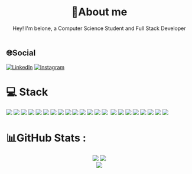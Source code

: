 <div align="center">
    <h1>
        🍥About me
    </h1>
Hey! I'm belone, a Computer Science Student and Full Stack Developer
<br></br>
</div>

 ## 🌐Social
[![LinkedIn](https://img.shields.io/badge/LinkedIn-0077B5?style=for-the-badge&logo=linkedin&logoColor=white)](https://br.linkedin.com/in/jo%C3%A3o-pedro-do-prado-belone-946bab232) 
[![Instagram](https://img.shields.io/badge/Instagram-%23E4405F.svg?style=for-the-badge&logo=Instagram&logoColor=white)](https://www.instagram.com/joaobelone/)
    
# 💻 Stack
<div>
<img src="https://img.shields.io/badge/HTML5-E34F26?style=for-the-badge&logo=html5&logoColor=white">
<img src="https://img.shields.io/badge/CSS3-1572B6?style=for-the-badge&logo=css3&logoColor=white">
<img src="https://img.shields.io/badge/JavaScript-F7DF1E?style=for-the-badge&logo=javascript&logoColor=black">
<img src="https://img.shields.io/badge/Python-3776AB?style=for-the-badge&logo=python&logoColor=white">
<img src="https://img.shields.io/badge/Dart-007ACC?style=for-the-badge&logo=dart&logoColor=white">
<!-- <img src="https://img.shields.io/badge/Java-ED8B00?style=for-the-badge&logo=java&logoColor=white"> -->
<img src="https://img.shields.io/badge/Laravel-FF2D20?style=for-the-badge&logo=laravel&logoColor=white">
<!-- <img src="https://img.shields.io/badge/Laragon-0E83CD?style=for-the-badge&logo=Laragon&logoColor=white"> -->
<img src="https://img.shields.io/badge/PHP-777BB4?style=for-the-badge&logo=php&logoColor=white">
<img src="https://img.shields.io/badge/Vue.js-35495E?style=for-the-badge&logo=vue.js&logoColor=4FC08D">
<img src="https://img.shields.io/badge/MySQL-00000F?style=for-the-badge&logo=mysql&logoColor=white">
<img src="https://img.shields.io/badge/Bootstrap-563D7C?style=for-the-badge&logo=bootstrap&logoColor=white">
<img src="https://img.shields.io/badge/tailwindcss-%2338B2AC.svg?style=for-the-badge&logo=tailwind-css&logoColor=white">
<img src="https://img.shields.io/badge/jQuery-0769AD?style=for-the-badge&logo=jquery&logoColor=white">
<img src="https://img.shields.io/badge/Markdown-000000?style=for-the-badge&logo=markdown&logoColor=white">
<img src="https://img.shields.io/badge/Flutter-02569B?style=for-the-badge&logo=flutter&logoColor=white">
<!-- <img src="https://img.shields.io/badge/trello-0052CC?style=for-the-badge&logo=trello&logoColor=white">
<img src="https://img.shields.io/badge/Postman-FF6C37?style=for-the-badge&logo=postman&logoColor=white"> -->
<img src="https://img.shields.io/badge/Git-E34F26?style=for-the-badge&logo=git&logoColor=white" alt="">
<img src="https://img.shields.io/badge/react_native-%2320232a.svg?style=for-the-badge&logo=react&logoColor=%2361DAFB">
<img src="https://img.shields.io/badge/expo-1C1E24?style=for-the-badge&logo=expo&logoColor=#D04A37">
<img src="https://img.shields.io/badge/Linux-FCC624?style=for-the-badge&logo=linux&logoColor=black">
<img src="https://img.shields.io/badge/bitbucket-%230047B3.svg?style=for-the-badge&logo=bitbucket&logoColor=white">
<img src="https://img.shields.io/badge/docker-%230db7ed.svg?style=for-the-badge&logo=docker&logoColor=white">
<img src="https://img.shields.io/badge/node.js-6DA55F?style=for-the-badge&logo=node.js&logoColor=white">
<img src="https://img.shields.io/badge/express.js-%23404d59.svg?style=for-the-badge&logo=express&logoColor=%2361DAFB">
<img src="https://img.shields.io/badge/Prisma-3982CE?style=for-the-badge&logo=Prisma&logoColor=white">
    
# 📊GitHub Stats :

<div align="center">
    <div>
        <img src="https://github-readme-stats.vercel.app/api?username=belone0&show_icons=true&theme=gotham&hide_border=true&include_all_commits=true" />
        <img src="https://github-readme-stats.vercel.app/api/top-langs/?username=belone0&show_icons=true&theme=gotham&hide_border=true&include_all_commits=true&layout=compact" />
    </div>
    <img src="https://github-readme-streak-stats.herokuapp.com/?user=belone0&show_icons=true&theme=gotham&hide_border=true" />
</div>
